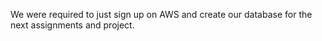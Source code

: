We were required to just sign up on AWS and create our database for the next assignments and project.
